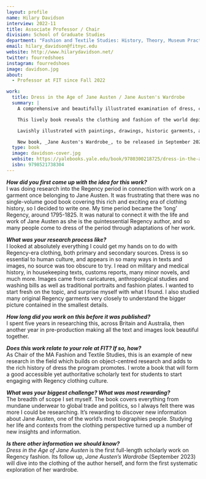 ```yaml
---
layout: profile
name: Hilary Davidson
interview: 2022-11
title: Associate Professor / Chair
division: School of Graduate Studies
department: "Fashion and Textile Studies: History, Theory, Museum Practice"
email: hilary_davidson@fitnyc.edu
website: http://www.hilarydavidson.net/
twitter: fourredshoes
instagram: fourredshoes
image: davidson.jpg
about:
  - Professor at FIT since Fall 2022

work:
  title: Dress in the Age of Jane Austen / Jane Austen's Wardrobe
  summary: |
    A comprehensive and beautifully illustrated examination of dress, clothing, fashion, and sewing in the Regency seen through the lens of Jane Austen’s life and writings

    This lively book reveals the clothing and fashion of the world depicted in Jane Austen’s beloved books, focusing on the long Regency between the years 1795 and 1825. During this period, accelerated change saw Britain’s turbulent entry into the modern age, and clothing reflected these transformations. Starting with the intimate perspective of clothing the self, Dress in the Age of Jane Austen moves outward through the social and cultural spheres of home, village, countryside, and cities, and into the wider national and global realms, exploring the varied ways people dressed to inhabit these environments. Jane Austen’s famously observant fictional writings, as well as her letters, provide the entry point for examining the Regency age’s rich complexity of fashion, dress, and textiles for men and women in their contemporary contexts.

    Lavishly illustrated with paintings, drawings, historic garments, and fashion plates—including many previously unpublished images—this authoritative yet accessible book will help readers visualize the external selves of Austen’s immortal characters as clearly as she wrote of their internal ones. The result is an enhanced understanding of Austen’s work and time, and also of the history of one of Britain’s most distinctive fashion eras.

    New book, _Jane Austen's Wardrobe_, to be released in September 2023.
  type: book
  image: davidson-cover.jpg
  website: https://yalebooks.yale.edu/book/9780300218725/dress-in-the-age-of-jane-austen/
  isbn: 9798521738304
---
```

***How did you first come up with the idea for this work?***  
I was doing research into the Regency period in connection with work on a garment once belonging to Jane Austen. It was frustrating that there was no single-volume good book covering this rich and exciting era of clothing history, so I decided to write one. My time period became the ‘long’ Regency, around 1795-1825. It was natural to connect it with the life and work of Jane Austen as she is the quintessential Regency author, and so many people come to dress of the period through adaptations of her work.

***What was your research process like?***  
I looked at absolutely everything I could get my hands on to do with Regency-era clothing, both primary and secondary sources. Dress is so essential to human culture, and appears in so many ways in texts and images, no source was too obscure to try. I read on military and medical history, in housekeeping texts, customs reports, many minor novels, and much more. Images came from caricatures, anthropological studies and washing bills as well as traditional portraits and fashion plates. I wanted to start fresh on the topic, and surprise myself with what I found. I also studied many original Regency garments very closely to understand the bigger picture contained in the smallest details.

***How long did you work on this before it was published?***  
I spent five years in researching this, across Britain and Australia, then another year in pre-production making all the text and images look beautiful together.

***Does this work relate to your role at FIT? If so, how?***  
As Chair of the MA Fashion and Textile Studies, this is an example of new research in the field which builds on object-centred research and adds to the rich history of dress the program promotes. I wrote a book that will form a good accessible yet authoritative scholarly text for students to start engaging with Regency clothing culture.

***What was your biggest challenge? What was most rewarding?***  
The breadth of scope I set myself. The book covers everything from mundane underwear to global trade and politics, so I always felt there was more I could be researching. It’s rewarding to discover new information about Jane Austen, one of the world’s most biographies people. Studying her life and contexts from the clothing perspective turned up a number of new insights and information.

***Is there other information we should know?***  
_Dress in the Age of Jane Austen_ is the first full-length scholarly work on Regency fashion. Its follow up, _Jane Austen’s Wardrobe_ (September 2023) will dive into the clothing of the author herself, and form the first systematic exploration of her wardrobe.
